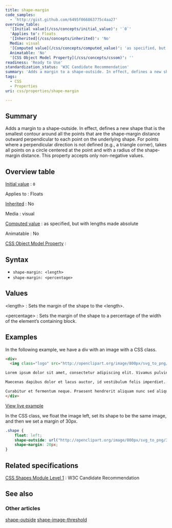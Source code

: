 ```yaml
---
title: shape-margin
code_samples:
  - 'http://gist.github.com/6495f066863775c4aa27'
overview_table:
  '[Initial value](/css/concepts/initial_value)': '`0`'
  'Applies to': Floats
  '[Inherited](/css/concepts/inherited)': 'No'
  Media: visual
  '[Computed value](/css/concepts/computed_value)': 'as specified, but with lengths made absolute'
  Animatable: 'No'
  '[CSS Object Model Property](/css/concepts/cssom)': ''
readiness: 'Ready to Use'
standardization_status: 'W3C Candidate Recommendation'
summary: 'Adds a margin to a shape-outside. In effect, defines a new shape that is the smallest contour around all the points that are the shape-margin distance outward perpendicular to each point on the underlying shape. For points where a perpendicular direction is not defined (e.g., a triangle corner), takes all points on a circle centered at the point and with a radius of the shape-margin distance. This property accepts only non-negative values.'
tags:
  - CSS
  - Properties
uri: css/properties/shape-margin

---
```

## Summary

Adds a margin to a shape-outside. In effect, defines a new shape that is the smallest contour around all the points that are the shape-margin distance outward perpendicular to each point on the underlying shape. For points where a perpendicular direction is not defined (e.g., a triangle corner), takes all points on a circle centered at the point and with a radius of the shape-margin distance. This property accepts only non-negative values.

## Overview table

[Initial value](/css/concepts/initial_value)
:   `0`

Applies to
:   Floats

[Inherited](/css/concepts/inherited)
:   No

Media
:   visual

[Computed value](/css/concepts/computed_value)
:   as specified, but with lengths made absolute

Animatable
:   No

[CSS Object Model Property](/css/concepts/cssom)
:

## Syntax

-   `shape-margin: <length>`
-   `shape-margin: <percentage>`

## Values

\<length\>
:   Sets the margin of the shape to the \<length\>.

\<percentage\>
:   Sets the margin of the shape to a percentage of the width of the element’s containing block.

## Examples

In the following example, we have a div with an image with a CSS class.

``` html
<div>
  <img class="logo" src="http://openclipart.org/image/800px/svg_to_png/3201/nlyl_blue_circle.png"/>

Lorem ipsum dolor sit amet, consectetur adipiscing elit. Vivamus pulvinar dolor a nulla convallis luctus. Mauris pellentesque sit amet purus non vulputate. Duis non nulla nec dui aliquet pharetra at quis turpis. Phasellus vestibulum nisl diam. Aliquam vitae dui quis nunc elementum vestibulum. Cras lobortis est id purus suscipit dictum. Suspendisse faucibus fermentum ligula, in luctus enim imperdiet ultricies. Maecenas ac eros in nisi egestas pulvinar. Cras eget luctus leo, eget euismod magna. Praesent ligula odio, pellentesque eu dapibus et, tristique id lacus. Pellentesque sit amet orci urna. Mauris tempor nulla quam, sit amet pulvinar velit malesuada eu. Aliquam erat volutpat. Sed vulputate quam id diam venenatis rutrum.

Maecenas dapibus dolor et lacus auctor, id vestibulum felis imperdiet. Pellentesque habitant morbi tristique senectus et netus et malesuada fames ac turpis egestas. Phasellus pretium condimentum cursus. Nullam porttitor nisi at orci hendrerit, vel rutrum turpis blandit. Suspendisse dictum augue risus, at accumsan justo varius sit amet. Vivamus eros urna, posuere id ornare nec, tincidunt eu nibh. Morbi molestie ipsum nec elit egestas iaculis. In viverra orci ac porta euismod. Vestibulum sed ultrices velit, quis fringilla nibh. Proin suscipit tincidunt mauris, nec venenatis dolor. Sed ultrices rhoncus velit, in molestie risus consectetur nec. In hac habitasse platea dictumst. Proin nec mattis est. Pellentesque tempor felis nec tempor convallis.

Curabitur et fermentum neque. Praesent hendrerit aliquam nunc sed aliquet. Phasellus a erat accumsan purus pretium dapibus. Duis gravida gravida dapibus. Phasellus sodales nisl sed sapien congue tempor. Vestibulum consectetur sagittis cursus. Nunc congue rhoncus tempor. Donec vestibulum nibh ut gravida placerat. Fusce sodales molestie orci non malesuada. Duis quam augue, scelerisque et justo quis, posuere rutrum nibh. Pellentesque ut sapien mattis, scelerisque neque et, ultricies leo. Suspendisse molestie est mauris, sed pharetra erat luctus vel. Vivamus faucibus placerat augue sed dictum. Nam erat ante, gravida ut purus vel, ornare pellentesque risus.
</div>
```

[View live example](http://code.webplatform.org/gist/6495f066863775c4aa27)

In the CSS class, we float the image left, set its shape to be the same image, and then we set a margin of 30px.

``` css
.shape {
    float: left;
    shape-outside: url("http://openclipart.org/image/800px/svg_to_png/3201/nlyl_blue_circle.png");
    shape-margin: 20px;
}
```

## Related specifications

[CSS Shapes Module Level 1](http://www.w3.org/TR/css-shapes/)
:   W3C Candidate Recommendation

## See also

### Other articles

[shape-outside](/css/properties/shape-outside) [shape-image-threshold](/css/properties/shape-image-threshold)
